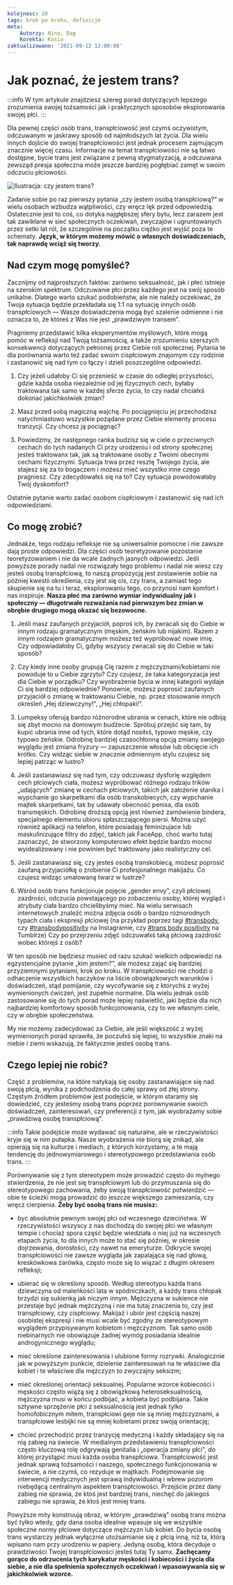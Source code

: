 ```yaml
---
kolejnosc: 20
tags: krok po kroku, definicje
meta: 
    Autorzy: Nina, Dag
    Korekta: Kasia
zaktualizowano: '2021-09-12 12:00:00'
---
```

# Jak poznać, że jestem trans?

:::info
W tym artykule znajdziesz szereg porad dotyczących lepszego zrozumienia swojej tożsamości jak i praktycznych sposobów eksplorowania swojej płci.
:::

Dla pewnej części osób trans, transpłciowość jest czymś oczywistym, odczuwanym w jaskrawy sposób od najmłodszych lat życia. Dla wielu innych dojście do swojej transpłciowości jest jednak procesem zajmującym znacznie więcej czasu. Informacje na temat transpłciowości nie są łatwo dostępne, bycie trans jest związane z pewną stygmatyzacją, a odczuwana zewsząd presja społeczna może jeszcze bardziej pogłębiać zamęt w swoim odczuciu płciowości.


![Ilustracja: czy jestem trans?](https://tranzycja.pl/media/img/czy-jestem-trans.png)

Zadanie sobie po raz pierwszy pytania „czy jestem osobą transpłciową?” w wielu osobach wzbudza wątpliwości, czy wręcz lęk przed odpowiedzią. Ostatecznie jest to coś, co dotyka najgłębszej sfery bytu, lecz zarazem jest tak zawikłane w sieć społecznych oczekiwań, zwyczajów i ugruntowanych przez setki lat ról, że szczególnie na początku ciężko jest wyjść poza te schematy. **Język, w którym możemy mówić o własnych doświadczeniach, tak naprawdę wciąż się tworzy.**

## Nad czym mogę pomyśleć?

Zacznijmy od najprostszych faktów: zarówno seksualność, jak i płeć istnieje na szerokim spektrum. Odczuwanie płci przez każdego jest na swój sposób unikalne. Dlatego warto szukać podobieństw, ale nie należy oczekiwać, że Twoja sytuacja będzie przekładała się 1:1 na sytuację innych osób transpłciowych — Wasze doświadczenia mogą być szalenie odmienne i nie oznacza to, że któreś z Was nie jest „prawdziwym transem”. 

Pragniemy przedstawić kilka eksperymentów myślowych, które mogą pomóc w refleksji nad Twoją tożsamością, a także zrozumieniu szerszych konsekwencji dotyczących pełnionej przez Ciebie roli społecznej. Pytania te dla porównania warto też zadać swoim cispłciowym znajomym czy rodzinie i zastanowić się nad tym co łączy i dzieli poszczególne odpowiedzi. 

1. Czy jeżeli udałoby Ci się przenieść w czasie do odległej przyszłości, gdzie każda osoba niezależnie od jej fizycznych cech, byłaby traktowana tak samo w każdej sferze życia, to czy nadal chciałxś dokonać jakichkolwiek zmian?

2. Masz przed sobą magiczną wajchę. Po pociągnięciu jej przechodzisz natychmiastowo wszystkie pożądane przez Ciebie elementy procesu tranzycji. Czy chcesz ją pociągnąć? 

3. Powiedzmy, że następnego ranka budzisz się w ciele o przeciwnych cechach do tych nadanych Ci przy urodzeniu i od strony społecznej jesteś traktowanx tak, jak są traktowane osoby z Twoimi obecnymi cechami fizycznymi. Sytuacja trwa przez resztę Twojego życia, ale stajesz się za to bogaczem i możesz mieć wszystko inne czego pragniesz. Czy zdecydowałxś się na to? Czy sytuacja powodowałaby Twój dyskomfort?

Ostatnie pytanie warto zadać osobom cispłciowym i zastanowić się nad ich odpowiedziami.

## Co mogę zrobić?

Jednakże, tego rodzaju refleksje nie są uniwersalnie pomocne i nie zawsze dają proste odpowiedzi. Dla części osób teoretyzowanie pozostanie teoretyzowaniem i nie da wcale żadnych jasnych odpowiedzi. Jeśli powyższe porady nadal nie rozwiązały tego problemu i nadal nie wiesz czy jesteś osobą transpłciową, to naszą propozycją jest zostawienie sobie na później kwestii określenia, czy jest się cis, czy trans, a zamiast tego skupienie się na tu i teraz, eksplorowaniu tego, co przynosi nam komfort i nas inspiruje. **Nasza płeć ma zarówno wymiar indywidualny jak i społeczny — długotrwałe rozważania nad pierwszym bez zmian w obrębie drugiego mogą okazać się bezowocne.**

1. Jeśli masz zaufanych przyjaciół, poproś ich, by zwracali się do Ciebie w innym rodzaju gramatycznym (męskim, żeńskim lub nijakim). Razem z innym rodzajem gramatycznym możesz też wypróbować nowe imię. Czy odpowiadałoby Ci, gdyby wszyscy zwracali się do Ciebie w taki sposób?

2. Czy kiedy inne osoby grupują Cię razem z mężczyznami/kobietami nie powoduje to u Ciebie zgrzytu? Czy czujesz, że taka kategoryzacja jest dla Ciebie w porządku? Czy wyobrażenie bycia w innej kategorii wydaje Ci się bardziej odpowiednie? Ponownie, możesz poprosić zaufanych przyjaciół o zmianę w traktowaniu Ciebie, np. przez stosowanie innych określeń „Hej dziewczyny!", „Hej chłopaki!”.

3. Lumpeksy oferują bardzo różnorodne ubrania w cenach, które nie odbiją się zbyt mocno na domowym budżecie. Spróbuj przejść się tam, by kupić ubrania inne od tych, które dotąd nosiłxś, typowo męskie, czy typowo żeńskie. Odrobinę bardziej czasochłonną opcją zmiany swojego wyglądu jest zmiana fryzury — zapuszczenie włosów lub obcięcie ich krótko. Czy widząc siebie w znacznie odmiennym stylu czujesz się lepiej patrząc w lustro? 

4. Jeśli zastanawiasz się nad tym, czy odczuwasz dysforię względem cech płciowych ciała, możesz wypróbować różnego rodzaju trików „udających” zmianę w cechach płciowych, takich jak założenie stanika i wypchanie go skarpetkami dla osób transkobiecych, czy wypchanie majtek skarpetkami, tak by udawały obecność penisa, dla osób transmęskich. Odrobinę droższą opcją jest również zamówienie bindera, specjalnego elementu ubioru spłaszczającego piersi. Można użyć również aplikacji na telefon, które posiadają feminizujace lub maskulinizujące filtry do zdjęć, takich jak FaceApp, choć warto tutaj zaznaczyć, że stworzony komputerowo efekt będzie bardzo mocno wyidealizowany i nie powinien być traktowany jako realistyczny cel.

5. Jeśli zastanawiasz się, czy jesteś osobą transkobiecą, możesz poprosić zaufaną przyjaciółkę o zrobienie Ci profesjonalnego makijażu. Co czujesz widząc umalowaną twarz w lustrze?

6. Wśród osób trans funkcjonuje pojęcie „gender envy”, czyli płciowej zazdrości, odczucia powstającego po zobaczeniu osoby, której wygląd i atrybuty ciała bardzo chcielibyśmy mieć. Na wielu serwisach internetowych znaleźć można zdjęcia osób o bardzo różnorodnych typach ciała i ekspresji płciowej (na przykład poprzez tagi [#transbody](https://www.instagram.com/explore/tags/transbody/), czy [#transbodypositivity](https://www.instagram.com/explore/tags/transbodypositivity/) na Instagramie, czy [#trans body positivity](https://www.tumblr.com/search/%23trans+body+positivity) na Tumblrze) Czy po przejrzeniu zdjęć odczuwałxś taką płciową zazdrość wobec którejś z osób?

W ten sposób nie będziesz musieć od razu szukać wielkich odpowiedzi na egzystencjalne pytanie „kim jestem?", ale możesz zająć się bardziej przyziemnymi pytaniami, krok po kroku. W transpłciowości nie chodzi o odhaczenie wszystkich haczyków na liście obowiązkowych warunków i doświadczeń, stąd pomijanie, czy wycofywanie się z którychś z wyżej wymienionych ćwiczeń, jest zupełnie normalne. Dla wielu jednak osób zastosowanie się do tych porad może lepiej naświetlić, jaki będzie dla nich najbardziej komfortowy sposób funkcjonowania, czy to we własnym ciele, czy w obrębie społeczeństwa. 

My nie możemy zadecydować za Ciebie, ale jeśli większość z wyżej wymienionych porad sprawiła, że poczułxś się lepiej, to wszystkie znaki na niebie i ziemi wskazują, że faktycznie jesteś osobą trans.

## Czego lepiej nie robić?

Część z problemów, na które natykają się osoby zastanawiające się nad swoją płcią, wynika z podchodzenia do całej sprawy od złej strony. Częstym źródłem problemów jest podejście, w którym staramy się dowiedzieć, czy jesteśmy osobą trans poprzez porównywanie swoich doświadczeń, zainteresowań, czy preferencji z tym, jak wyobrażamy sobie „prawdziwą osobę transpłciową". 

:::info
Takie podejście może wydawać się naturalne, ale w rzeczywistości kryje się w nim pułapka. Nasze wyobrażenia nie biorą się znikąd, ale opierają się na kulturze i mediach, z których korzystamy, a te mają tendencję do jednowymiarowego i stereotypowego przedstawiania osób trans. 
:::

Porównywanie się z tym stereotypem może prowadzić często do mylnego stwierdzenia, że nie jest się transpłciowym lub do przymuszania się do stereotypowego zachowania, żeby swoją transpłciowość potwierdzić — obie te ścieżki mogą prowadzić do jeszcze większego zamieszania, czy wręcz cierpienia. **Żeby być osobą trans nie musisz:**

- być absolutnie pewnym swojej płci od wczesnego dzieciństwa. W rzeczywistości wszyscy z nas dochodzą do swojej płci we własnym tempie i chociaż spora część będzie wiedziała o niej już na wczesnych etapach życia, to dla innych może to stać się później, w okresie dojrzewania, dorosłości, czy nawet na emeryturze. Odkrycie swojej transpłciowości nie zawsze wygląda jak zapalająca się nad głową, kreskówkowa żarówka, często może się to wiązać z długim okresem refleksji;

- ubierać się w określony sposób. Według stereotypu każda trans dziewczyna od maleńkości lata w spódniczkach, a każdy trans chłopak brzydzi się sukienką jak niczym innym. Mężczyzna w sukience nie przestaje być jednak mężczyzną i nie ma tutaj znaczenia to, czy jest transpłciowy, czy cispłciowy. Makijaż i ubiór jest częścią naszej osobistej ekspresji i nie musi wcale być zgodny ze stereotypowym wyglądem przypisywanym kobietom i mężczyznom. Tak samo osób niebinarnych nie obowiązuje żadnej wymóg posiadania idealnie androgynicznego wyglądu;

- mieć określone zainteresowania i ulubione formy rozrywki. Analogicznie jak w powyższym punkcie, dzielenie zainteresowań na te właściwe dla kobiet i te właściwe dla mężczyzn to zwyczajny seksizm;

- mieć określonej orientacji seksualnej. Popularne wzorce kobiecości i męskości często wiążą się z obowiązkową heteroseksualnością, mężczyzna musi w końcu podbijać, a kobieta być podbijana. Takie sztywne sprzężenie płci z seksualnością jest jednak tylko homofobicznym mitem, transpłciowi geje nie są mniej mężczyznami, a transpłciowe lesbijki nie są mniej kobietami przez swoją orientację;

- chcieć przechodzić przez tranzycję medyczną i każdy składający się na nią zabieg na świecie. W medialnym przedstawieniu transpłciowości często kluczową rolę odgrywają genitalia i „operacja zmiany płci", do której przystąpić musi każda osoba transpłciowa. Transpłciowość jest jednak sprawą tożsamości i naszego, społecznego funkcjonowania w świecie, a nie czymś, co rezyduje w majtkach. Podejmowanie się interwencji medycznych jest sprawą indywidualną i wbrew pozorom niebędącą centralnym aspektem transpłciowości. Przejście przez dany zabieg nie sprawia, że ktoś jest bardziej trans, niechęć do jakiegoś zabiegu nie sprawia, że ktoś jest mniej trans. 

Powyższe mity konstruują obraz, w którym „prawdziwą" osobą trans można być tylko wtedy, gdy dana osoba idealnie wpasuje się we wszystkie społeczne normy płciowe dotyczące mężczyzn lub kobiet. Do bycia osobą trans wystarczy jednak wyłącznie utożsamianie się z płcią inną, niż ta, którą wpisano nam przy urodzeniu w papiery. Jedyną osobą, która decyduje o prawdziwości Twojej transpłciowości jesteś tutaj Ty samx. **Zachęcamy gorąco do odrzucenia tych karykatur męskości i kobiecości i życia dla siebie, a nie dla spełnienia społecznych oczekiwań i wpasowywania się w jakichkolwiek wzorce.** 
